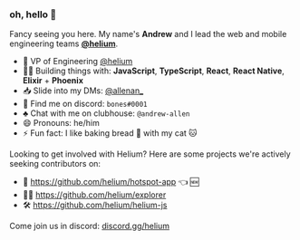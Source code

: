 ### oh, hello 👋

Fancy seeing you here. My name's **Andrew** and I lead the web and mobile engineering teams  **[@helium](https://www.github.com/helium)**.


- :office: VP of Engineering [@helium](https://www.helium.com)
- 👨‍💻 Building things with: **JavaScript**, **TypeScript**, **React**, **React Native**, **Elixir** + **Phoenix**
- 📥 Slide into my DMs: [@allenan_](https://twitter.com/allenan_)
- 👾 Find me on discord: `bones#0001`
- ♣️ Chat with me on clubhouse: `@andrew-allen`
- 😄 Pronouns: he/him
- ⚡ Fun fact: I like baking bread 🥖  with my cat 🐱 


Looking to get involved with Helium? Here are some projects we're actively seeking contributors on:

- 📱 https://github.com/helium/hotspot-app 👈 🆕
- 👨‍🚀 https://github.com/helium/explorer
- 🛠 https://github.com/helium/helium-js

Come join us in discord: [discord.gg/helium](https://discord.gg/helium)
